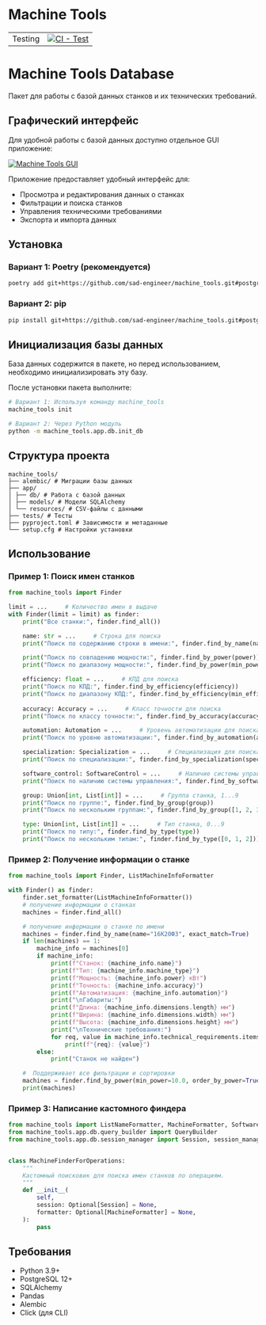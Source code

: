 # Machine Tools

| | |
| --- | --- |
| Testing | [![CI - Test](https://github.com/sad-engineer/machine_tools/actions/workflows/python-tests.yml/badge.svg)](https://github.com/sad-engineer/machine_tools/actions/workflows/python-tests.yml) |

# Machine Tools Database

Пакет для работы с базой данных станков и их технических требований.

## Графический интерфейс

Для удобной работы с базой данных доступно отдельное GUI приложение:

[![Machine Tools GUI](https://img.shields.io/badge/Machine%20Tools-GUI%20Application-blue?style=for-the-badge)](https://github.com/sad-engineer/machine_tools_gui_kivi)

Приложение предоставляет удобный интерфейс для:
- Просмотра и редактирования данных о станках
- Фильтрации и поиска станков
- Управления техническими требованиями
- Экспорта и импорта данных

## Установка

### Вариант 1: Poetry (рекомендуется)
```bash
poetry add git+https://github.com/sad-engineer/machine_tools.git#postgresql 

```

### Вариант 2: pip
```bash
pip install git+https://github.com/sad-engineer/machine_tools.git#postgresql
```

## Инициализация базы данных

База данных содержится в пакете, но перед использованием, необходимо инициализировать эту базу.

После установки пакета выполните:

```bash
# Вариант 1: Используя команду machine_tools
machine_tools init

# Вариант 2: Через Python модуль
python -m machine_tools.app.db.init_db
```

## Структура проекта
```
machine_tools/
├── alembic/ # Миграции базы данных
├── app/
│ ├── db/ # Работа с базой данных
│ ├── models/ # Модели SQLAlchemy
│ └── resources/ # CSV-файлы с данными
├── tests/ # Тесты
├── pyproject.toml # Зависимости и метаданные
└── setup.cfg # Настройки установки
```

## Использование

### Пример 1: Поиск имен станков
```python
from machine_tools import Finder

limit = ...     # Количество имен в выдаче
with Finder(limit = limit) as finder: 
    print("Все станки:", finder.find_all())

    name: str = ...     # Строка для поиска
    print("Поиск по содержанию строки в имени:", finder.find_by_name(name))

    print("Поиск по совпадению мощности:", finder.find_by_power(power))
    print("Поиск по диапазону мощности:", finder.find_by_power(min_power=min_power, max_power=max_power))

    efficiency: float = ...     # КПД для поиска
    print("Поиск по КПД:", finder.find_by_efficiency(efficiency))
    print("Поиск по диапазону КПД:", finder.find_by_efficiency(min_efficiency=min_efficiency, max_efficiency=max_efficiency))
    
    accuracy: Accuracy = ...     # Класс точности для поиска
    print("Поиск по классу точности:", finder.find_by_accuracy(accuracy))

    automation: Automation = ...     # Уровень автоматизации для поиска
    print("Поиск по уровню автоматизации:", finder.find_by_automation(automation))

    specialization: Specialization = ...     # Специализация для поиска
    print("Поиск по специализации:", finder.find_by_specialization(specialization))

    software_control: SoftwareControl = ...     # Наличие системы управления для поиска
    print("Поиск по наличию системы управления:", finder.find_by_software_control(software_control))

    group: Union[int, List[int]] = ...     # Группа станка, 1...9
    print("Поиск по группе:", finder.find_by_group(group))
    print("Поиск по нескольким группам:", finder.find_by_group([1, 2, 3]))

    type: Union[int, List[int]] = ...     # Тип станка, 0...9
    print("Поиск по типу:", finder.find_by_type(type))  
    print("Поиск по нескольким типам:", finder.find_by_type([0, 1, 2]))
```

### Пример 2: Получение информации о станке

```python
from machine_tools import Finder, ListMachineInfoFormatter

with Finder() as finder:
    finder.set_formatter(ListMachineInfoFormatter())
    # получение информации о станках
    machines = finder.find_all()

    # получение информации о станке по имени
    machines = finder.find_by_name(name="16К20Ф3", exact_match=True)
    if len(machines) == 1:
        machine_info = machines[0]
        if machine_info:
            print(f"Станок: {machine_info.name}")
            print(f"Тип: {machine_info.machine_type}")
            print(f"Мощность: {machine_info.power} кВт")
            print(f"Точность: {machine_info.accuracy}")
            print(f"Автоматизация: {machine_info.automation}")
            print("\nГабариты:")
            print(f"Длина: {machine_info.dimensions.length} мм")
            print(f"Ширина: {machine_info.dimensions.width} мм")
            print(f"Высота: {machine_info.dimensions.height} мм")
            print("\nТехнические требования:")
            for req, value in machine_info.technical_requirements.items():
                print(f"{req}: {value}")
        else:
            print("Станок не найден")

    #  Поддерживает все фильтрации и сортировки
    machines = finder.find_by_power(min_power=10.0, order_by_power=True, descending=True)
    print(machines)
```

### Пример 3: Написание кастомного финдера

```python
from machine_tools import ListNameFormatter, MachineFormatter, SoftwareControl
from machine_tools.app.db.query_builder import QueryBuilder
from machine_tools.app.db.session_manager import Session, session_manager


class MachineFinderForOperations:
    """
    Кастомный поисковик для поиска имен станков по операциям.
    """
    def __init__(
        self,
        session: Optional[Session] = None,
        formatter: Optional[MachineFormatter] = None,
    ):
        pass
```

## Требования

- Python 3.9+
- PostgreSQL 12+
- SQLAlchemy
- Pandas
- Alembic
- Click (для CLI)